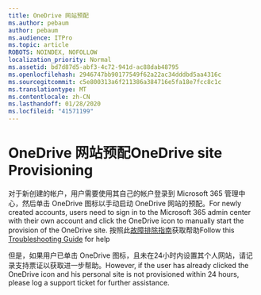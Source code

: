 ```yaml
---
title: OneDrive 网站预配
ms.author: pebaum
author: pebaum
ms.audience: ITPro
ms.topic: article
ROBOTS: NOINDEX, NOFOLLOW
localization_priority: Normal
ms.assetid: bd7d87d5-abf3-4c72-941d-ac88dab48795
ms.openlocfilehash: 2946747bb90177549f62a22ac34dddbd5aa4316c
ms.sourcegitcommit: c5e800313a6f211386a384716e5fa18e7fcc8c1c
ms.translationtype: MT
ms.contentlocale: zh-CN
ms.lasthandoff: 01/28/2020
ms.locfileid: "41571199"
---
```

# <a name="onedrive-site-provisioning"></a><span data-ttu-id="1679b-102">OneDrive 网站预配</span><span class="sxs-lookup"><span data-stu-id="1679b-102">OneDrive site Provisioning</span></span>

<span data-ttu-id="1679b-103">对于新创建的帐户，用户需要使用其自己的帐户登录到 Microsoft 365 管理中心，然后单击 OneDrive 图标以手动启动 OneDrive 网站的预配。</span><span class="sxs-lookup"><span data-stu-id="1679b-103">For newly created accounts, users need to sign in to the Microsoft 365 admin center with their own account and click the OneDrive icon to manually start the provision of the OneDrive site.</span></span>
<span data-ttu-id="1679b-104">按照此[故障排除指南](https://docs.microsoft.com/sharepoint/support/sites/troubleshooting-guide-for-sites-stopped-at-provisioning)获取帮助</span><span class="sxs-lookup"><span data-stu-id="1679b-104">Follow this [Troubleshooting Guide](https://docs.microsoft.com/sharepoint/support/sites/troubleshooting-guide-for-sites-stopped-at-provisioning) for help</span></span>

<span data-ttu-id="1679b-105">但是，如果用户已单击 OneDrive 图标，且未在24小时内设置其个人网站，请记录支持票证以获取进一步帮助。</span><span class="sxs-lookup"><span data-stu-id="1679b-105">However, if the user has already clicked the OneDrive icon and his personal site is not provisioned within 24 hours, please log a support ticket for further assistance.</span></span>

